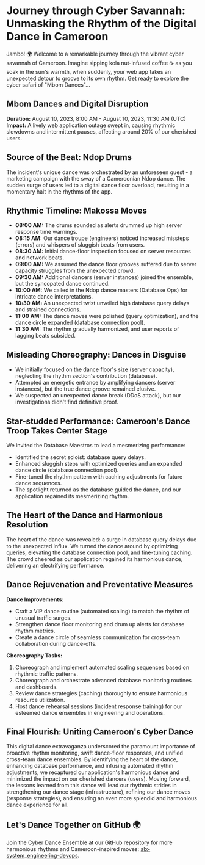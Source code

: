 # Journey through Cyber Savannah: Unmasking the Rhythm of the Digital Dance in Cameroon

Jambo! 🌍 Welcome to a remarkable journey through the vibrant cyber savannah of Cameroon. Imagine sipping kola nut-infused coffee ☕ as you soak in the sun's warmth, when suddenly, your web app takes an unexpected detour to groove to its own rhythm. Get ready to explore the cyber safari of "Mbom Dances"...

## Mbom Dances and Digital Disruption

**Duration:** August 10, 2023, 8:00 AM - August 10, 2023, 11:30 AM (UTC)  
**Impact:** A lively web application outage swept in, causing rhythmic slowdowns and intermittent pauses, affecting around 20% of our cherished users.

## Source of the Beat: Ndop Drums

The incident's unique dance was orchestrated by an unforeseen guest - a marketing campaign with the sway of a Cameroonian Ndop dance. The sudden surge of users led to a digital dance floor overload, resulting in a momentary halt in the rhythms of the app.

## Rhythmic Timeline: Makossa Moves

- **08:00 AM:** The drums sounded as alerts drummed up high server response time warnings.
- **08:15 AM:** Our dance troupe (engineers) noticed increased missteps (errors) and whispers of sluggish beats from users.
- **08:30 AM:** Initial dance-floor inspection focused on server resources and network beats.
- **09:00 AM:** We assumed the dance floor grooves suffered due to server capacity struggles from the unexpected crowd.
- **09:30 AM:** Additional dancers (server instances) joined the ensemble, but the syncopated dance continued.
- **10:00 AM:** We called in the Ndop dance masters (Database Ops) for intricate dance interpretations.
- **10:30 AM:** An unexpected twist unveiled high database query delays and strained connections.
- **11:00 AM:** The dance moves were polished (query optimization), and the dance circle expanded (database connection pool).
- **11:30 AM:** The rhythm gradually harmonized, and user reports of lagging beats subsided.

## Misleading Choreography: Dances in Disguise

- We initially focused on the dance floor's size (server capacity), neglecting the rhythm section's contribution (database).
- Attempted an energetic entrance by amplifying dancers (server instances), but the true dance groove remained elusive.
- We suspected an unexpected dance break (DDoS attack), but our investigations didn't find definitive proof.

## Star-studded Performance: Cameroon's Dance Troop Takes Center Stage

We invited the Database Maestros to lead a mesmerizing performance:

- Identified the secret soloist: database query delays.
- Enhanced sluggish steps with optimized queries and an expanded dance circle (database connection pool).
- Fine-tuned the rhythm pattern with caching adjustments for future dance sequences.
- The spotlight returned as the database guided the dance, and our application regained its mesmerizing rhythm.

## The Heart of the Dance and Harmonious Resolution

The heart of the dance was revealed: a surge in database query delays due to the unexpected influx. We turned the dance around by optimizing queries, elevating the database connection pool, and fine-tuning caching. The crowd cheered as our application regained its harmonious dance, delivering an electrifying performance.

## Dance Rejuvenation and Preventative Measures

**Dance Improvements:**

- Craft a VIP dance routine (automated scaling) to match the rhythm of unusual traffic surges.
- Strengthen dance floor monitoring and drum up alerts for database rhythm metrics.
- Create a dance circle of seamless communication for cross-team collaboration during dance-offs.

**Choreography Tasks:**

1. Choreograph and implement automated scaling sequences based on rhythmic traffic patterns.
2. Choreograph and orchestrate advanced database monitoring routines and dashboards.
3. Review dance strategies (caching) thoroughly to ensure harmonious resource utilization.
4. Host dance rehearsal sessions (incident response training) for our esteemed dance ensembles in engineering and operations.

## Final Flourish: Uniting Cameroon's Cyber Dance

This digital dance extravaganza underscored the paramount importance of proactive rhythm monitoring, swift dance-floor responses, and unified cross-team dance ensembles. By identifying the heart of the dance, enhancing database performance, and infusing automated rhythm adjustments, we recaptured our application's harmonious dance and minimized the impact on our cherished dancers (users). Moving forward, the lessons learned from this dance will lead our rhythmic strides in strengthening our dance stage (infrastructure), refining our dance moves (response strategies), and ensuring an even more splendid and harmonious dance experience for all.

## Let's Dance Together on GitHub 🌍

Join the Cyber Dance Ensemble at our GitHub repository for more harmonious rhythms and Cameroon-inspired moves: [alx-system_engineering-devops](https://github.com/your-username/alx-system_engineering-devops).

</body>
</html>
